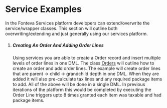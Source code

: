# Service Examples

In the Fonteva Services platform developers can extend/overwrite the service/wrapper classes. This section will outline both
overwriting/extending and just generally using our services platform.

1. ##### Creating An Order And Adding Order Lines
    Using services you are able to create a Order record and insert multiple levels of order lines in one DML. The class
    [Orders](ServiceExamples/main/default/classes/Orders.cls) will outline how to create an order and add order lines. 
    The example will create order lines that are parent -> child -> grandchild depth in one DML. When they are added
    it will also pre-calculate tax lines and any required package items to add. All of the above will be done in a single
    DML. In previous iterations of the platform this would be completed by executing the Order Line triggers upto 8 times 
    granted each item was taxable and had package items.
